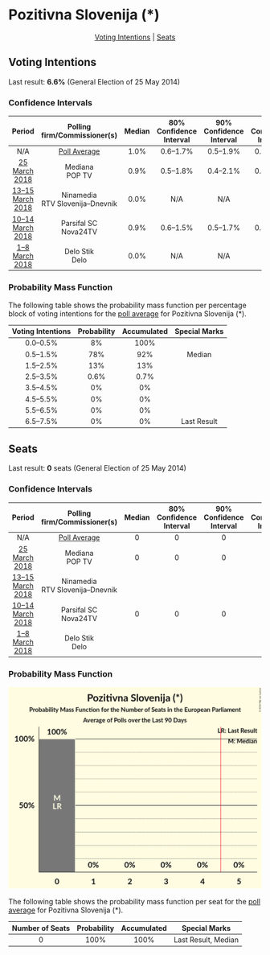 # Pozitivna Slovenija (*)

<p align="center"><a href="#voting-intentions">Voting Intentions</a> | <a href="#seats">Seats</a></p>

## Voting Intentions

Last result: **6.6%** (General Election of 25 May 2014)

### Confidence Intervals

| Period     | Polling firm/Commissioner(s) | Median | 80% Confidence Interval | 90% Confidence Interval | 95% Confidence Interval | 99% Confidence Interval |
|:----------:|:----------------:|:-----------:|:-----------------------:|:-----------------------:|:-----------------------:|:-----------------------:|
| N/A | [Poll Average](average.html) | 1.0% | 0.6–1.7% | 0.5–1.9% | 0.4–2.1% | 0.3–2.6% |
| [25 March 2018](2018-03-25-Mediana.html) | Mediana <br> POP TV | 0.9% | 0.5–1.8% | 0.4–2.1% | 0.4–2.3% | 0.2–2.9% |
| [13–15 March 2018](2018-03-15-Ninamedia.html) | Ninamedia <br> RTV Slovenija–Dnevnik | 0.0% | N/A | N/A | N/A | N/A |
| [10–14 March 2018](2018-03-14-ParsifalSC.html) | Parsifal SC <br> Nova24TV | 0.9% | 0.6–1.5% | 0.5–1.7% | 0.4–1.8% | 0.3–2.2% |
| [1–8 March 2018](2018-03-08-DeloStik.html) | Delo Stik <br> Delo | 0.0% | N/A | N/A | N/A | N/A |

### Probability Mass Function

The following table shows the probability mass function per percentage block of voting intentions for the [poll average](average.html) for Pozitivna Slovenija (*).

| Voting Intentions | Probability | Accumulated | Special Marks |
|:-----------------:|:-----------:|:-----------:|:-------------:|
| 0.0–0.5% | 8% | 100% |  |
| 0.5–1.5% | 78% | 92% | Median |
| 1.5–2.5% | 13% | 13% |  |
| 2.5–3.5% | 0.6% | 0.7% |  |
| 3.5–4.5% | 0% | 0% |  |
| 4.5–5.5% | 0% | 0% |  |
| 5.5–6.5% | 0% | 0% |  |
| 6.5–7.5% | 0% | 0% | Last Result |


## Seats

Last result: **0** seats (General Election of 25 May 2014)

### Confidence Intervals

| Period     | Polling firm/Commissioner(s) | Median | 80% Confidence Interval | 90% Confidence Interval | 95% Confidence Interval | 99% Confidence Interval |
|:----------:|:----------------:|:------:|:-----------------------:|:-----------------------:|:-----------------------:|:-----------------------:|
| N/A | [Poll Average](average.html) | 0 | 0 | 0 | 0 | 0 |
| [25 March 2018](2018-03-25-Mediana.html) | Mediana <br> POP TV | 0 | 0 | 0 | 0 | 0 |
| [13–15 March 2018](2018-03-15-Ninamedia.html) | Ninamedia <br> RTV Slovenija–Dnevnik |  |  |  |  |  |
| [10–14 March 2018](2018-03-14-ParsifalSC.html) | Parsifal SC <br> Nova24TV | 0 | 0 | 0 | 0 | 0 |
| [1–8 March 2018](2018-03-08-DeloStik.html) | Delo Stik <br> Delo |  |  |  |  |  |

### Probability Mass Function

![Graph with seats probability mass function not yet produced](average-seats-pmf-pozitivnaslovenija.png "Seats Probability Mass Function")

The following table shows the probability mass function per seat for the [poll average](average.html) for Pozitivna Slovenija (*).

| Number of Seats | Probability | Accumulated | Special Marks |
|:---------------:|:-----------:|:-----------:|:-------------:|
| 0 | 100% | 100% | Last Result, Median |


